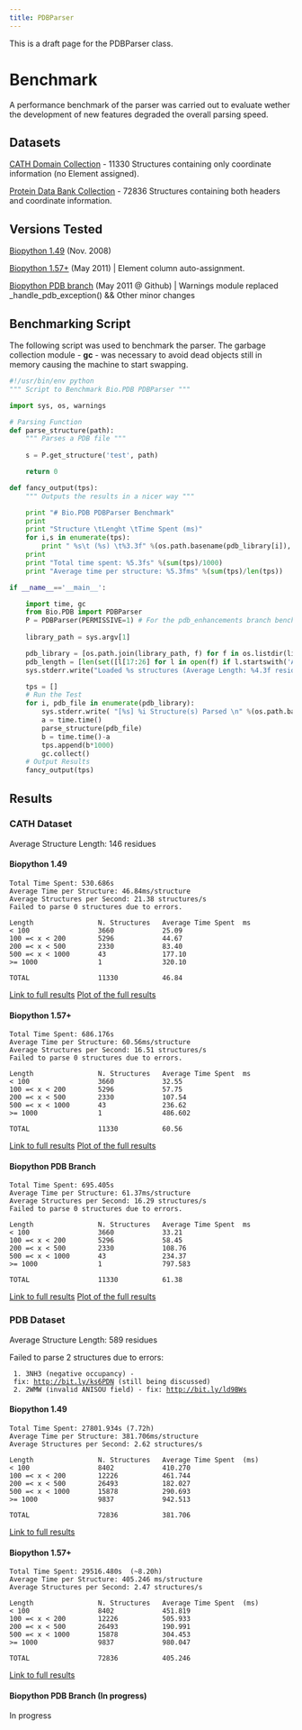 ```yaml
---
title: PDBParser
---
```


This is a draft page for the PDBParser class.

Benchmark
=========

A performance benchmark of the parser was carried out to evaluate wether
the development of new features degraded the overall parsing speed.

Datasets
--------

[CATH Domain
Collection](http://release.cathdb.info/v3.4.0/CathDomainList) - 11330
Structures containing only coordinate information (no Element assigned).

[Protein Data Bank
Collection](ftp://ftp.wwpdb.org/pub/pdb/data/structures/divided/pdb/) -
72836 Structures containing both headers and coordinate information.

Versions Tested
---------------

[Biopython 1.49](http://biopython.org/DIST/biopython-1.49.zip) (Nov.
2008)

[Biopython 1.57+](https://github.com/biopython/biopython) (May 2011) |
Element column auto-assignment.

[Biopython PDB
branch](https://github.com/JoaoRodrigues/biopython/tree/pdb_enhancements)
(May 2011 @ Github) | Warnings module replaced
\_handle\_pdb\_exception() && Other minor changes

Benchmarking Script
-------------------

The following script was used to benchmark the parser. The garbage
collection module - <b>gc</b> - was necessary to avoid dead objects
still in memory causing the machine to start swapping.

``` Python
#!/usr/bin/env python
""" Script to Benchmark Bio.PDB PDBParser """

import sys, os, warnings

# Parsing Function
def parse_structure(path):
    """ Parses a PDB file """
    
    s = P.get_structure('test', path)

    return 0

def fancy_output(tps):
    """ Outputs the results in a nicer way """

    print "# Bio.PDB PDBParser Benchmark"
    print
    print "Structure \tLenght \tTime Spent (ms)"
    for i,s in enumerate(tps):
        print " %s\t (%s) \t%3.3f" %(os.path.basename(pdb_library[i]), pdb_length[i], s)
    print 
    print "Total time spent: %5.3fs" %(sum(tps)/1000)
    print "Average time per structure: %5.3fms" %(sum(tps)/len(tps))

if __name__=='__main__':

    import time, gc
    from Bio.PDB import PDBParser
    P = PDBParser(PERMISSIVE=1) # For the pdb_enhancements branch benchmarking, PERMISSIVE was set to 2 (silence warnings).
   
    library_path = sys.argv[1]

    pdb_library = [os.path.join(library_path, f) for f in os.listdir(library_path)]
    pdb_length = [len(set([l[17:26] for l in open(f) if l.startswith('ATOM')])) for f in pdb_library] # Unique counting of residues
    sys.stderr.write("Loaded %s structures (Average Length: %4.3f residues)\n" %(len(pdb_length), (sum(pdb_length)/float(len(pdb_length)))))

    tps = []
    # Run the Test
    for i, pdb_file in enumerate(pdb_library):    
        sys.stderr.write( "[%s] %i Structure(s) Parsed \n" %(os.path.basename(pdb_file), i+1) )
        a = time.time()
        parse_structure(pdb_file)
        b = time.time()-a
        tps.append(b*1000)
        gc.collect()
    # Output Results
    fancy_output(tps)
```

Results
-------

### CATH Dataset

Average Structure Length: 146 residues

#### Biopython 1.49

`Total Time Spent: 530.686s`  
`Average Time per Structure: 46.84ms/structure`  
`Average Structures per Second: 21.38 structures/s`  
`Failed to parse 0 structures due to errors.`

`Length                N. Structures   Average Time Spent  ms`  
`< 100                 3660            25.09`  
`100 =< x < 200        5296            44.67`  
`200 =< x < 500        2330            83.40`  
`500 =< x < 1000       43              177.10`  
`>= 1000               1               320.10`

`TOTAL                 11330           46.84`

[Link to full
results](http://nmr.chem.uu.nl/~joao/f/benchmark_CATH-biopython_149.time)
[Plot of the full
results](http://nmr.chem.uu.nl/~joao/f/benchmark_CATH-biopython_149.png)

#### Biopython 1.57+

`Total Time Spent: 686.176s`  
`Average Time per Structure: 60.56ms/structure`  
`Average Structures per Second: 16.51 structures/s`  
`Failed to parse 0 structures due to errors.`

`Length                N. Structures   Average Time Spent  ms`  
`< 100                 3660            32.55`  
`100 =< x < 200        5296            57.75`  
`200 =< x < 500        2330            107.54`  
`500 =< x < 1000       43              236.62`  
`>= 1000               1               486.602`

`TOTAL                 11330           60.56`

[Link to full
results](http://nmr.chem.uu.nl/~joao/f/benchmark_CATH-biopython_current.time)
[Plot of the full
results](http://nmr.chem.uu.nl/~joao/f/benchmark_CATH-biopython_current.png)

#### Biopython PDB Branch

`Total Time Spent: 695.405s`  
`Average Time per Structure: 61.37ms/structure`  
`Average Structures per Second: 16.29 structures/s`  
`Failed to parse 0 structures due to errors.`

`Length                N. Structures   Average Time Spent  ms`  
`< 100                 3660            33.21`  
`100 =< x < 200        5296            58.45`  
`200 =< x < 500        2330            108.76`  
`500 =< x < 1000       43              234.37`  
`>= 1000               1               797.583`

`TOTAL                 11330           61.38`

[Link to full
results](http://nmr.chem.uu.nl/~joao/f/benchmark_CATH-biopython_pdb_enhancements.time)
[Plot of the full
results](http://nmr.chem.uu.nl/~joao/f/benchmark_CATH-biopython_pdb_enhancements.png)

### PDB Dataset

Average Structure Length: 589 residues

Failed to parse 2 structures due to errors:

` 1. 3NH3 (negative occupancy) - fix: `[`http://bit.ly/ks6PDN`](http://bit.ly/ks6PDN)` (still being discussed)`  
` 2. 2WMW (invalid ANISOU field) - fix: `[`http://bit.ly/ld9BWs`](http://bit.ly/ld9BWs)

#### Biopython 1.49

`Total Time Spent: 27801.934s (7.72h)`  
`Average Time per Structure: 381.706ms/structure`  
`Average Structures per Second: 2.62 structures/s`

`Length                N. Structures   Average Time Spent  (ms)`  
`< 100                 8402            410.270`  
`100 =< x < 200        12226           461.744`  
`200 =< x < 500        26493           182.027`  
`500 =< x < 1000       15878           290.693`  
`>= 1000               9837            942.513`

`TOTAL                 72836           381.706`

[Link to full
results](http://nmr.chem.uu.nl/~joao/f/benchmark_PDB-biopython_1.49.time)

#### Biopython 1.57+

`Total Time Spent: 29516.480s  (~8.20h)`  
`Average Time per Structure: 405.246 ms/structure`  
`Average Structures per Second: 2.47 structures/s`

`Length                N. Structures   Average Time Spent  (ms)`  
`< 100                 8402            451.819`  
`100 =< x < 200        12226           505.933`  
`200 =< x < 500        26493           190.991`  
`500 =< x < 1000       15878           304.453`  
`>= 1000               9837            980.047`

`TOTAL                 72836           405.246`

[Link to full
results](http://nmr.chem.uu.nl/~joao/f/benchmark_PDB-biopython_1.57.time)

#### Biopython PDB Branch (In progress)

In progress

